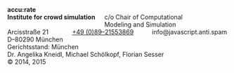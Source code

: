 <div class="two columns alpha omega"></div>
<div class="four columns">
    <strong>
        accu:rate<br />
        Institute for crowd simulation
    </strong>
    <br />
    c/o Chair of Computational<br />Modeling and Simulation
</div>
<div class="four columns">
    Arcisstra&szlig;e 21<br />
    D&ndash;80290 M&uuml;nchen<br />
    <a class="tel" href="tel:+498921553869">+49 (0)89&ndash;21553869</a><br />
    <span class="mailadresse" data-to="info">info@javascript.anti.spam</span>
</div>
<div class="four columns">
    Gerichtsstand: M&uuml;nchen<br />
    Dr. Angelika Kneidl, Michael Schölkopf, Florian Sesser<br />
    &copy; 2014, 2015
</div>
<div class="one column omega"></div>
